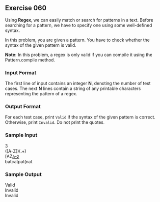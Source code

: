 ## Exercise 060

Using **Regex**, we can easily match or search for patterns in a text. Before searching for a pattern, we have to specify one using some well-defined syntax.

In this problem, you are given a pattern. You have to check whether the syntax of the given pattern is valid.

**Note:** In this problem, a regex is only valid if you can compile it using the Pattern.compile method.

### Input Format

The first line of input contains an integer **N**, denoting the number of test cases. The next **N** lines contain a string of any printable characters representing the pattern of a regex.

### Output Format

For each test case, print `Valid` if the syntax of the given pattern is correct. Otherwise, print `Invalid`. Do not print the quotes.

### Sample Input

3 <br />
([A-Z])(.+) <br />
[AZ[a-z](a-z) <br />
batcatpat(nat

### Sample Output

Valid <br />
Invalid <br />
Invalid
